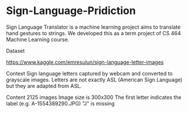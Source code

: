 # Sign-Language-Pridiction
Sign Language Translator is a machine learning project aims to translate hand gestures to strings. We developed this as a term project of CS 464 Machine Learning course.


Dataset

https://www.kaggle.com/emresulun/sign-language-letter-images

Context Sign language letters captured by webcam and converted to grayscale images.
Letters are not exactly ASL (American Sign Language) but they are adapted from ASL.

Content
2125 images
Image size is 300x300
The first letter indicates the label (e.g. A-1554389290.JPG)
"J" is missing
